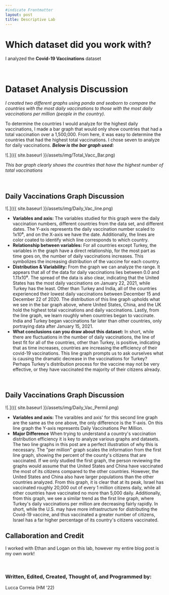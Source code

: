 ```yaml
--- 
#indicate Frontmatter
layout: post
title: Descriptive Lab
---
```


# Which dataset did you work with?

I analyzed the **Covid-19 Vaccinations** dataset 

<br>

# Dataset Analysis Discussion
*I created two different graphs using panda and seaborn to compare the countries with the most daily vaccinations to those with the most daily vaccinations per million (people in the country).*

To determine the countries I would analyze for the highest daily vaccinations, I made a bar graph that would only show countries that had a total vaccination over a 1,500,000. From here, it was easy to determine the countries that had the highest total vaccinations. I chose seven  to analyze for daily vaccinations. ***Below is the bar graph used:***


![.]({{ site.baseurl }}/assets/img/Total_Vacc_Bar.png)

*This bar graph clearly shows the countries that have the highest number of total vaccinations*

<br>

## Daily Vaccinations Graph Discussion
![.]({{ site.baseurl }}/assets/img/Daily_Vac_line.png)
- **Variables and axis:** The variables studied for this graph were the daily vaccination numbers, different countries from the data set, and different dates. The Y-axis represents the daily vaccination number scaled to 1x10⁶, and on the X-axis we have the date. Additionally, the lines are color coated to identify which line corresponds to which country.
- **Relationship between variables:** For all countries except Turkey, the variables in the graph have a direct relationship, for the most part as time goes on, the number of daily vaccinations increases. This symbolizes the increasing distribution of the vaccine for each country. 
- **Distribution & Variability:** From the graph we can analyze the range. It appears that all of the data for daily vaccinations lies between 0.0 and 1.11x10⁶. The spread of the data is also clear, indicating that the United States has the most daily vaccinations on January 22, 2021, while Turkey has the least. Other than Turkey and India, all of the countries experienced their lowest daily vaccinations between December 15 and December 22 of 2020. The distribution of this line graph upholds what we see in the bar graph above, where United States, China, and the UK hold the highest total vaccinations and daily vaccinations. Lastly, from the line graph, we learn roughly when countries began to vaccinate. India and Turkey began vaccinations far later than other countries, only portraying data after January 15, 2021.
- **What conclusions can you draw about this dataset:** In short, while there are fluctuations in the number of daily vaccinations, the line of best fit for all of the countries, other than Turkey, is positive, indicating that as time increases, countries are increasing the efficiency of their covid-19 vaccinations. This line graph prompts us to ask ourselves what is causing the dramatic decrease in the vaccinations for Turkey? Perhaps Turkey's distribution process for the vaccine may not be very effective, or they have vaccinated the majority of their citizens already.

<br>

## Daily Vaccinations Graph Discussion
![.]({{ site.baseurl }}/assets/img/Daily_Vac_Permil.png)

- **Variables and axis:** The varaibles and axis' for this second line graph are the same as the one above, the only difference is the Y-axis. On this line graph the Y-axis represents Daily Vaccinations Per Million. 
- **Major Difference** When trying to understand a country's vaccination distribution efficiency it is key to analyze various graphs and datasets. The two line graphs in this post are a perfect illustration of why this is necessary. The "per million" graph scales the information from the first line graph, showing the percent of the county's citizens that are vaccinated. If we only studied the first graph, the person reviewing the graphs would assume that the United States and China have vaccinated the most of its citizens compared to the other countries. However, the United States and China also have larger populations than the other countries analyzed. From this graph, it is clear that at its peak, Israel has vaccinated roughly 20,000 out of every 1 million citizens daily, while all other countries have vaccinated no more than 5,000 daily. Additionally, from this graph, we see a similar trend as the first line graph, where Turkey's daily vaccinations per million are decreasing fairly rapidly. In short, while the U.S. may have more infrastructure for distributing the Covid-19 vaccine, and thus vaccinated a greater number of citizens, Israel has a far higher percentage of its country's citizens vaccinated.   

## Callaboration and Credit
I worked with Ethan and Logan on this lab, however my entire blog post is my own work!

<br>

### Written, Edited, Created, Thought of, and Programmed by: 
Lucca Correia (HM '22)  